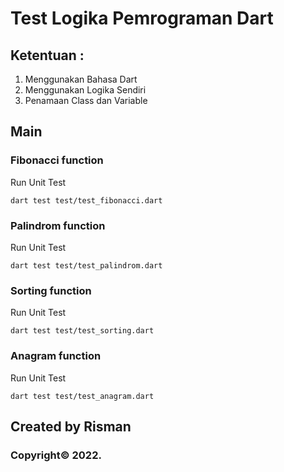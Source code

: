 # Test Logika Pemrograman Dart

## Ketentuan : 

1. Menggunakan Bahasa Dart
2. Menggunakan Logika Sendiri
3. Penamaan Class dan Variable


## Main

### Fibonacci function

Run Unit Test

```
dart test test/test_fibonacci.dart
```

### Palindrom function

Run Unit Test

```
dart test test/test_palindrom.dart
```

### Sorting function

Run Unit Test

```
dart test test/test_sorting.dart
```

### Anagram function

Run Unit Test

```
dart test test/test_anagram.dart
```

## Created by Risman
### Copyright&copy; 2022.